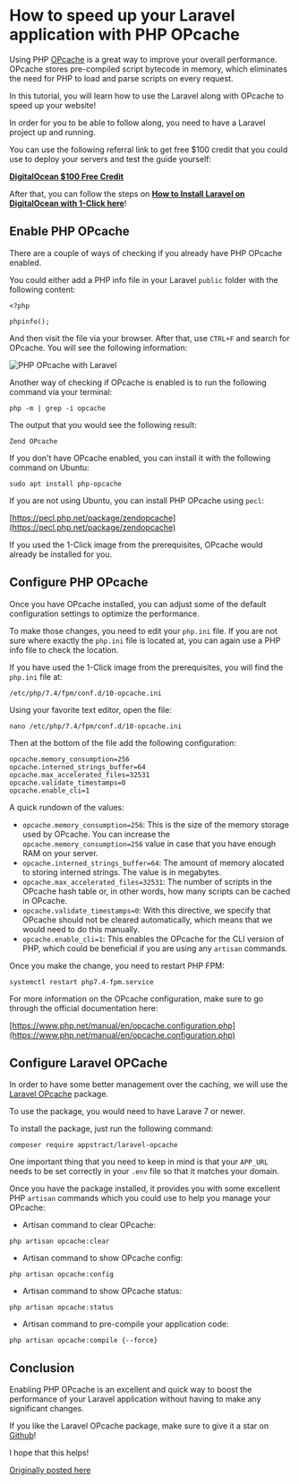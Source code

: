 # How to speed up your Laravel application with PHP OPcache

Using PHP [OPcache](https://www.php.net/manual/en/book.opcache.php) is a great way to improve your overall performance. OPcache stores pre-compiled script bytecode in memory, which eliminates the need for PHP to load and parse scripts on every request.

In this tutorial, you will learn how to use the Laravel along with OPcache to speed up your website!

In order for you to be able to follow along, you need to have a Laravel project up and running.

You can use the following referral link to get free $100 credit that you could use to deploy your servers and test the guide yourself:

**[DigitalOcean $100 Free Credit](https://m.do.co/c/2a9bba940f39)**

After that, you can follow the steps on **[How to Install Laravel on DigitalOcean with 1-Click here](https://devdojo.com/bobbyiliev/how-to-install-laravel-on-digitalocean-with-1-click)**!

## Enable PHP OPcache

There are a couple of ways of checking if you already have PHP OPcache enabled.

You could either add a PHP info file in your Laravel `public` folder with the following content:

```
<?php

phpinfo();
```

And then visit the file via your browser. After that, use `CTRL+F` and search for OPcache. You will see the following information:

![PHP OPcache with Laravel](https://imgur.com/bNin501.png)

Another way of checking if OPcache is enabled is to run the following command via your terminal:

```
php -m | grep -i opcache
```

The output that you would see the following result:

```
Zend OPcache
```

If you don't have OPcache enabled, you can install it with the following command on Ubuntu:

```
sudo apt install php-opcache
```

If you are not using Ubuntu, you can install PHP OPcache using `pecl`:

[https://pecl.php.net/package/zendopcache](https://pecl.php.net/package/zendopcache)

If you used the 1-Click image from the prerequisites, OPcache would already be installed for you.

## Configure PHP OPcache

Once you have OPcache installed, you can adjust some of the default configuration settings to optimize the performance.

To make those changes, you need to edit your `php.ini` file. If you are not sure where exactly the `php.ini` file is located at, you can again use a PHP info file to check the location.

If you have used the 1-Click image from the prerequisites, you will find the `php.ini` file at:

```
/etc/php/7.4/fpm/conf.d/10-opcache.ini
```

Using your favorite text editor, open the file:

```
nano /etc/php/7.4/fpm/conf.d/10-opcache.ini
```

Then at the bottom of the file add the following configuration:

```
opcache.memory_consumption=256
opcache.interned_strings_buffer=64
opcache.max_accelerated_files=32531
opcache.validate_timestamps=0
opcache.enable_cli=1
```

A quick rundown of the values:

* `opcache.memory_consumption=256`: This is the size of the memory storage used by OPcache. You can increase the `opcache.memory_consumption=256` value in case that you have enough RAM on your server.
* `opcache.interned_strings_buffer=64`: The amount of memory alocated to storing interned strings. The value is in megabytes. 
* `opcache.max_accelerated_files=32531`: The number of scripts in the OPcache hash table or, in other words, how many scripts can be cached in OPcache.
* `opcache.validate_timestamps=0`: With this directive, we specify that OPcache should not be cleared automatically, which means that we would need to do this manually. 
* `opcache.enable_cli=1`: This enables the OPcache for the CLI version of PHP, which could be beneficial if you are using any `artisan` commands.

Once you make the change, you need to restart PHP FPM:

```
systemctl restart php7.4-fpm.service
```

For more information on the OPcache configuration, make sure to go through the official documentation here:

[https://www.php.net/manual/en/opcache.configuration.php](https://www.php.net/manual/en/opcache.configuration.php)

## Configure Laravel OPCache

In order to have some better management over the caching, we will use the [Laravel OPcache](https://github.com/appstract/laravel-opcache) package.

To use the package, you would need to have Larave 7 or newer.

To install the package, just run the following command:

```
composer require appstract/laravel-opcache
```

One important thing that you need to keep in mind is that your `APP_URL` needs to be set correctly in your `.env` file so that it matches your domain.

Once you have the package installed, it provides you with some excellent PHP `artisan` commands which you could use to help you manage your OPcache:

* Artisan command to clear OPcache:

```
php artisan opcache:clear
```

* Artisan command to show OPcache config:

```
php artisan opcache:config
```

* Artisan command to show OPcache status:

```
php artisan opcache:status
```

* Artisan command to pre-compile your application code:

```
php artisan opcache:compile {--force}
```

## Conclusion

Enabling PHP OPcache is an excellent and quick way to boost the performance of your Laravel application without having to make any significant changes.

If you like the Laravel OPcache package, make sure to give it a star on [Github](https://github.com/appstract/laravel-opcache)!

I hope that this helps!

[Originally posted here](https://devdojo.com/bobbyiliev/how-to-speed-up-your-laravel-application-with-php-opcache)